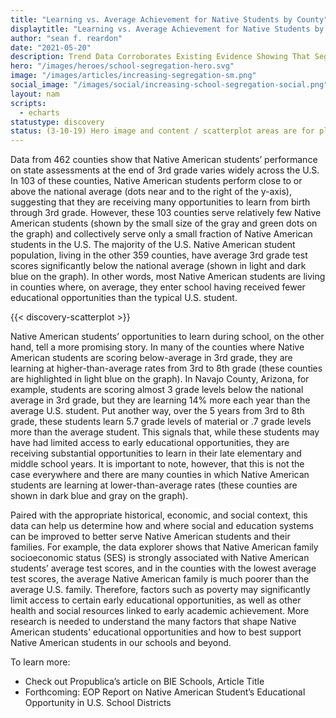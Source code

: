 ```yaml
---
title: "Learning vs. Average Achievement for Native Students by County"
displaytitle: "Learning vs. Average Achievement for Native Students by County"
author: "sean f. reardon"
date: "2021-05-20"
description: Trend Data Corroborates Existing Evidence Showing That Segregation Leads to Unequal Learning
hero: "/images/heroes/school-segregation-hero.svg"
image: "/images/articles/increasing-segregation-sm.png"
social_image: "/images/social/increasing-school-segregation-social.png"
layout: nam
scripts:
  - echarts
statustype: discovery
status: (3-10-19) Hero image and content / scatterplot areas are for placement only. Add breadcrumb nav to all 3rd-level pages.
---
```


<!-- TODO: style this page, inline style is placeholder -->
<div style="max-width: 768px; margin: auto;">

<span class="drop-cap">D</span>ata from 462 counties show that Native American students’ performance on state assessments at the end of 3rd grade varies widely across the U.S. In 103 of these counties, Native American students perform close to or above the national average (dots near and to the right of the y-axis), suggesting that they are receiving many opportunities to learn from birth through 3rd grade. However, these 103 counties serve relatively few Native American students (shown by the small size of the gray and green dots on the graph) and collectively serve only a small fraction of Native American students in the U.S. The majority of the U.S. Native American student population, living in the other 359 counties, have average 3rd grade test scores significantly below the national average (shown in light and dark blue on the graph). In other words, most Native American students are living in counties where, on average, they enter school having received fewer educational opportunities than the typical U.S. student. 

{{< discovery-scatterplot >}}

Native American students’ opportunities to learn during school, on the other hand, tell a more promising story. In many of the counties where Native American students are scoring below-average in 3rd grade, they are learning at higher-than-average rates from 3rd to 8th grade (these counties are highlighted in light blue on the graph). In Navajo County, Arizona, for example, students are scoring almost 3 grade levels below the national average in 3rd grade, but they are learning 14% more each year than the average U.S. student. Put another way, over the 5 years from 3rd to 8th grade, these students learn 5.7 grade levels of material or .7 grade levels more than the average student. This signals that, while these students may have had limited access to early educational opportunities, they are receiving substantial opportunities to learn in their late elementary and middle school years. It is important to note, however, that this is not the case everywhere and there are many counties in which Native American students are learning at lower-than-average rates (these counties are shown in dark blue and gray on the graph). 

Paired with the appropriate historical, economic, and social context, this data can help us determine how and where social and education systems can be improved to better serve Native American students and their families. For example, the data explorer shows that Native American family socioeconomic status (SES) is strongly associated with Native American students’ average test scores, and in the counties with the lowest average test scores, the average Native American family is much poorer than the average U.S. family. Therefore, factors such as poverty may significantly limit access to certain early educational opportunities, as well as other health and social resources linked to early academic achievement. More research is needed to understand the many factors that shape Native American students’ educational opportunities and how to best support Native American students in our schools and beyond. 

To learn more:

- Check out Propublica’s article on BIE Schools, Article Title
- Forthcoming: EOP Report on Native American Student’s Educational Opportunity in U.S. School Districts

</div>
